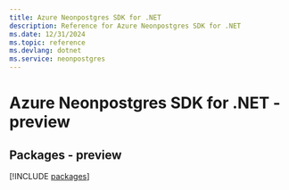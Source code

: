 ```yaml
---
title: Azure Neonpostgres SDK for .NET
description: Reference for Azure Neonpostgres SDK for .NET
ms.date: 12/31/2024
ms.topic: reference
ms.devlang: dotnet
ms.service: neonpostgres
---
```

# Azure Neonpostgres SDK for .NET - preview
## Packages - preview
[!INCLUDE [packages](neonpostgres-index.md)]